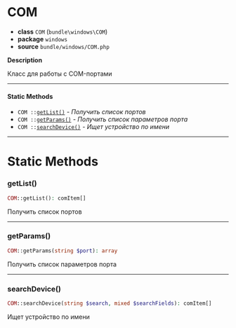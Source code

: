 # COM

- **class** `COM` (`bundle\windows\COM`)
- **package** `windows`
- **source** `bundle/windows/COM.php`

**Description**

Класс для работы с COM-портами

---

#### Static Methods

- `COM ::`[`getList()`](#method-getlist) - _Получить список портов_
- `COM ::`[`getParams()`](#method-getparams) - _Получить список параметров порта_
- `COM ::`[`searchDevice()`](#method-searchdevice) - _Ищет устройство по имени_

---
# Static Methods

<a name="method-getlist"></a>

### getList()
```php
COM::getList(): comItem[]
```
Получить список портов

---

<a name="method-getparams"></a>

### getParams()
```php
COM::getParams(string $port): array
```
Получить список параметров порта

---

<a name="method-searchdevice"></a>

### searchDevice()
```php
COM::searchDevice(string $search, mixed $searchFields): comItem[]
```
Ищет устройство по имени
